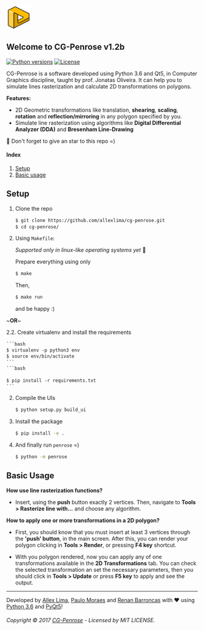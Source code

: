 <img src="https://github.com/allexlima/cg-penrose/blob/master/penrose/img/icon.png?raw=true" width="64">

## Welcome to CG-Penrose v1.2b

[![Python versions](https://img.shields.io/badge/python-3.6-blue.svg)]()
[![License](https://img.shields.io/badge/license-MIT-green.svg)]()

CG-Penrose is a software developed using Python 3.6 and Qt5, in Computer Graphics discipline, taught by prof. Jonatas Oliveira. It can help you to simulate lines rasterization and calculate 2D transformations on polygons.

**Features:**
 - 2D Geometric transformations like translation, **shearing**, **scaling**, **rotation** and **reflection/mirroring** in any polygon specified by you.
 - Simulate line rasterization using algorithms like **Digital Differential Analyzer (DDA)** and **Bresenham Line-Drawing**


:star2: Don't forget to give an star to this repo =)

#### Index

1. [Setup](https://github.com/allexlima/cg-penrose#setup) 
3. [Basic usage](https://github.com/allexlima/cg-penrose#basic-usage)

## Setup

1. Clone the repo
            
    ```bash
    $ git clone https://github.com/allexlima/cg-penrose.git
    $ cd cg-penrose/
    ```

2. Using `Makefile`:

    *Supported only in linux-like operating systems yet* :information_desk_person:
    
    Prepare everything using only
    
    ```bash
    $ make
    ```
    
    Then,
    
    ```bash
    $ make run
    ```
    
    and be happy :)

\~**OR**\~

2.2. Create virtualenv and install the requirements

    ```bash
    $ virtualenv -p python3 env  
    $ source env/bin/activate
    ```
    ```bash

    $ pip install -r requirements.txt
    ```

2. Compile the UIs

    ```bash
    $ python setup.py build_ui
    ```
    
3. Install the package

    ```bash
    $ pip install -e .
    ```
    
4. And finally run `penrose` =)

    ```bash
    $ python -m penrose
    ```

## Basic Usage

**How use line rasterization functions?**

- Insert, using the **push** button exactly 2 vertices. Then, navigate to **Tools > Rasterize line with...** and choose any algorithm.

**How to apply one or more transformations in a 2D polygon?**

- First, you should know that you must insert at least 3 vertices through the **'push' button**, in the main screen. After this, you can render your polygon clicking in **Tools > Render**, or pressing **F4 key** shortcut. 

- With you polygon rendered, now you can apply any of one transformations available in the **2D Transformations** tab. You can check the selected transformation an set the necessary parameters, then you should click in **Tools > Update** or press **F5 key** to apply and see the output.  



---

Developed by [Allex Lima](http://allexlima.com), [Paulo Moraes](http://www.moraespaulo.com/) and [Renan Barroncas](https://github.com/renanbarroncas) with ❤️ using [Python 3.6](https://www.python.org/) and [PyQt5](https://www.riverbankcomputing.com/software/pyqt/download)! 
###### Copyright © 2017 [CG-Penrose](https://github.com/allexlima/cg-penrose) - Licensed by MIT LICENSE.
